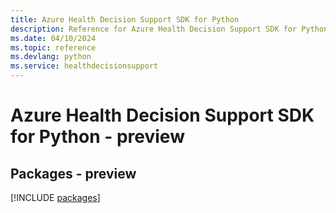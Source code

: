 ```yaml
---
title: Azure Health Decision Support SDK for Python
description: Reference for Azure Health Decision Support SDK for Python
ms.date: 04/10/2024
ms.topic: reference
ms.devlang: python
ms.service: healthdecisionsupport
---
```

# Azure Health Decision Support SDK for Python - preview
## Packages - preview
[!INCLUDE [packages](health-decision-support-index.md)]